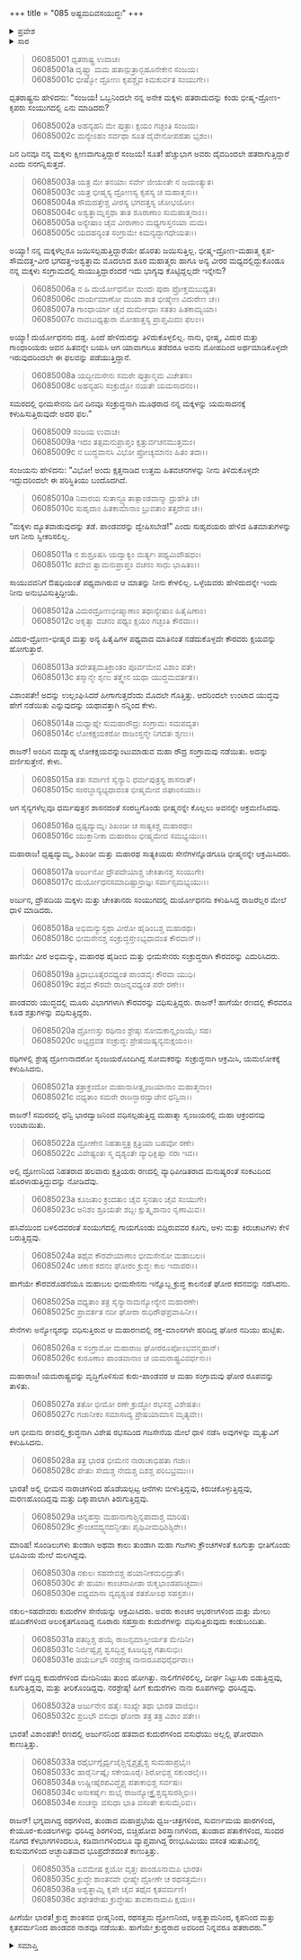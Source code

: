 +++
title = "085 ಅಷ್ಟಮದಿವಸಯುದ್ಧಃ"
+++

<details><summary>ಪ್ರವೇಶ</summary>


।।   ಓಂ ಓಂ ನಮೋ ನಾರಾಯಣಾಯ।।   ಶ್ರೀ ವೇದವ್ಯಾಸಾಯ ನಮಃ ।।

ಶ್ರೀ ಕೃಷ್ಣದ್ವೈಪಾಯನ ವೇದವ್ಯಾಸ ವಿರಚಿತ  

**ಶ್ರೀ ಮಹಾಭಾರತ**

**ಭೀಷ್ಮ ಪರ್ವ**

**ಭೀಷ್ಮವಧ ಪರ್ವ**

**ಅಧ್ಯಾಯ 85**

</details>

<details><summary>ಸಾರ</summary>

ಧೃತರಾಷ್ಟ್ರನ ಪ್ರಶ್ನೆಗೆ ಉತ್ತಾರಿಸುತ್ತಾ ಸಂಜಯನು ಯುದ್ಧವರ್ಣನೆಯನ್ನು ಮುಂದುವರಿಸಿದುದು (1-14). ಸಂಕುಲಯುದ್ಧ (15-36).


</details>



> 06085001 ಧೃತರಾಷ್ಟ್ರ ಉವಾಚ।   
06085001a ದೃಷ್ಟ್ವಾ ಮಮ ಹತಾನ್ಪುತ್ರಾನ್ಬಹೂನೇಕೇನ ಸಂಜಯ।   
06085001c ಭೀಷ್ಮೋ ದ್ರೋಣಃ ಕೃಪಶ್ಚೈವ ಕಿಮಕುರ್ವತ ಸಂಯುಗೇ।।

ಧೃತರಾಷ್ಟ್ರನು ಹೇಳಿದನು: “ಸಂಜಯ! ಒಬ್ಬನಿಂದಲೇ ನನ್ನ ಅನೇಕ ಮಕ್ಕಳು ಹತರಾದುದನ್ನು ಕಂಡು ಭೀಷ್ಮ-ದ್ರೋಣ-ಕೃಪರು ಸಂಯುಗದಲ್ಲಿ ಏನು ಮಾಡಿದರು?

> 06085002a ಅಹನ್ಯಹನಿ ಮೇ ಪುತ್ರಾಃ ಕ್ಷಯಂ ಗಚ್ಛಂತಿ ಸಂಜಯ।   
06085002c ಮನ್ಯೇಽಹಂ ಸರ್ವಥಾ ಸೂತ ದೈವೇನೋಪಹತಾ ಭೃಶಂ।।

ದಿನ ದಿನವೂ ನನ್ನ ಮಕ್ಕಳು ಕ್ಷೀಣವಾಗುತ್ತಿದ್ದಾರೆ ಸಂಜಯ! ಸೂತ! ಹೆಚ್ಚುಭಾಗ ಅವರು ದೈವದಿಂದಲೇ ಹತರಾಗುತ್ತಿದ್ದಾರೆ ಎಂದು ನನಗನ್ನಿಸುತ್ತದೆ.

> 06085003a ಯತ್ರ ಮೇ ತನಯಾಃ ಸರ್ವೇ ಜೀಯಂತೇ ನ ಜಯಂತ್ಯುತ।   
06085003c ಯತ್ರ ಭೀಷ್ಮಸ್ಯ ದ್ರೋಣಸ್ಯ ಕೃಪಸ್ಯ ಚ ಮಹಾತ್ಮನಃ।।   
06085004a ಸೌಮದತ್ತೇಶ್ಚ ವೀರಸ್ಯ ಭಗದತ್ತಸ್ಯ ಚೋಭಯೋಃ।   
06085004c ಅಶ್ವತ್ಥಾಮ್ನಸ್ತಥಾ ತಾತ ಶೂರಾಣಾಂ ಸುಮಹಾತ್ಮನಾಂ।।   
06085005a ಅನ್ಯೇಷಾಂ ಚೈವ ವೀರಾಣಾಂ ಮಧ್ಯಗಾಸ್ತನಯಾ ಮಮ।   
06085005c ಯದಹನ್ಯಂತ ಸಂಗ್ರಾಮೇ ಕಿಮನ್ಯದ್ಭಾಗಧೇಯತಃ।।

ಅಯ್ಯಾ! ನನ್ನ ಮಕ್ಕಳೆಲ್ಲರೂ ಜಯಿಸಲ್ಪಡುತ್ತಿದ್ದಾರೆಯೇ ಹೊರತು ಜಯಿಸುತ್ತಿಲ್ಲ. ಭೀಷ್ಮ-ದ್ರೋಣ-ಮಹಾತ್ಮ ಕೃಪ-ಸೌಮದತ್ತ-ವೀರ ಭಗದತ್ತ-ಅಶ್ವತ್ಥಾಮ ಮೊದಲಾದ ಶೂರ ಮಹಾತ್ಮರು ಹಾಗೂ ಅನ್ಯ ವೀರರ ಮಧ್ಯದಲ್ಲಿದ್ದುಕೊಂಡೂ ನನ್ನ ಮಕ್ಕಳು ಸಂಗ್ರಾಮದಲ್ಲಿ ಸಾಯುತ್ತಿದ್ದಾರೆಂದರೆ ಇದು ಭಾಗ್ಯವು ಕೊಟ್ಟಿದ್ದಲ್ಲದೇ ಇನ್ನೇನು?

> 06085006a ನ ಹಿ ದುರ್ಯೋಧನೋ ಮಂದಃ ಪುರಾ ಪ್ರೋಕ್ತಮಬುಧ್ಯತ।   
06085006c ವಾರ್ಯಮಾಣೋ ಮಯಾ ತಾತ ಭೀಷ್ಮೇಣ ವಿದುರೇಣ ಚ।।   
06085007a ಗಾಂಧಾರ್ಯಾ ಚೈವ ದುರ್ಮೇಧಾಃ ಸತತಂ ಹಿತಕಾಮ್ಯಯಾ।   
06085007c ನಾವಬುಧ್ಯತ್ಪುರಾ ಮೋಹಾತ್ತಸ್ಯ ಪ್ರಾಪ್ತಮಿದಂ ಫಲಂ।।

ಅಯ್ಯಾ! ದುರ್ಯೋಧನನು ದಡ್ಡ. ಹಿಂದೆ ಹೇಳಿದುದನ್ನು ತಿಳಿದುಕೊಳ್ಳಲಿಲ್ಲ. ನಾನು, ಭೀಷ್ಮ, ವಿದುರ ಮತ್ತು ಗಾಂಧಾರಿಯರು ಅವನ ಹಿತವನ್ನೇ ಬಯಸಿ ಆಗ ಯಾವಾಗಲೂ ತಡೆದರೂ ಅವನು ಮೋಹದಿಂದ ಅರ್ಥಮಾಡಿಕೊಳ್ಳದೇ ಇರುವುದರಿಂದಲೇ ಈ ಫಲವನ್ನು ಪಡೆಯುತ್ತಿದ್ದಾನೆ.

> 06085008a ಯದ್ಭೀಮಸೇನಃ ಸಮರೇ ಪುತ್ರಾನ್ಮಮ ವಿಚೇತಸಃ।   
06085008c ಅಹನ್ಯಹನಿ ಸಂಕ್ರುದ್ಧೋ ನಯತೇ ಯಮಸಾದನಂ।।

ಸಮರದಲ್ಲಿ ಭೀಮಸೇನನು ದಿನ ದಿನವೂ ಸಂಕ್ರುದ್ಧನಾಗಿ ಮೂಢರಾದ ನನ್ನ ಮಕ್ಕಳನ್ನು ಯಮಸಾದನಕ್ಕೆ ಕಳುಹಿಸುತ್ತಿರುವುದೇ ಅದರ ಫಲ.”

> 06085009 ಸಂಜಯ ಉವಾಚ।   
06085009a ಇದಂ ತತ್ಸಮನುಪ್ರಾಪ್ತಂ ಕ್ಷತ್ತುರ್ವಚನಮುತ್ತಮಂ।   
06085009c ನ ಬುದ್ಧವಾನಸಿ ವಿಭೋ ಪ್ರೋಚ್ಯಮಾನಂ ಹಿತಂ ತದಾ।।

ಸಂಜಯನು ಹೇಳಿದನು: “ವಿಭೋ! ಅಂದು ಕ್ಷತ್ತನಾಡಿದ ಉತ್ತಮ ಹಿತವಚನಗಳನ್ನು ನೀನು ತಿಳಿದುಕೊಳ್ಳದೇ ಇದ್ದುದರಿಂದಲೇ ಈ ಪರಿಸ್ಥಿತಿಯು ಬಂದೊದಗಿದೆ.

> 06085010a ನಿವಾರಯ ಸುತಾನ್ದ್ಯೂತಾತ್ಪಾಂಡವಾನ್ಮಾ ದ್ರುಹೇತಿ ಚ।   
06085010c ಸುಹೃದಾಂ ಹಿತಕಾಮಾನಾಂ ಬ್ರುವತಾಂ ತತ್ತದೇವ ಚ।।

“ಮಕ್ಕಳು ದ್ಯೂತವಾಡುವುದನ್ನು ತಡೆ. ಪಾಂಡವರನ್ನು ದ್ವೇಷಿಸಬೇಡ!” ಎಂದು ಸುಹೃದಯರು ಹೇಳಿದ ಹಿತಮಾತುಗಳನ್ನು ಆಗ ನೀನು ಸ್ವೀಕರಿಸಲಿಲ್ಲ.

> 06085011a ನ ಶುಶ್ರೂಷಸಿ ಯದ್ವಾಕ್ಯಂ ಮರ್ತ್ಯಃ ಪಥ್ಯಮಿವೌಷಧಂ।   
06085011c ತದೇವ ತ್ವಾಮನುಪ್ರಾಪ್ತಂ ವಚನಂ ಸಾಧು ಭಾಷಿತಂ।।

ಸಾಯುವವನಿಗೆ ಔಷಧಿಯಂತೆ ಪಥ್ಯವಾಗಿರುವ ಆ ಮಾತನ್ನು ನೀನು ಕೇಳಲಿಲ್ಲ. ಒಳ್ಳೆಯವರು ಹೇಳಿದುದನ್ನೇ ಇಂದು ನೀನು ಅನುಭವಿಸುತ್ತಿದ್ದೀಯೆ.

> 06085012a ವಿದುರದ್ರೋಣಭೀಷ್ಮಾಣಾಂ ತಥಾನ್ಯೇಷಾಂ ಹಿತೈಷಿಣಾಂ।   
06085012c ಅಕೃತ್ವಾ ವಚನಂ ಪಥ್ಯಂ ಕ್ಷಯಂ ಗಚ್ಛಂತಿ ಕೌರವಾಃ।।

ವಿದುರ-ದ್ರೋಣ-ಭೀಷ್ಮರ ಮತ್ತು ಅನ್ಯ ಹಿತೈಷಿಗಳ ಪಥ್ಯವಾದ ಮಾತಿನಂತೆ ನಡೆದುಕೊಳ್ಳದೇ ಕೌರವರು ಕ್ಷಯವನ್ನು ಹೋಗುತ್ತಾರೆ.

> 06085013a ತದೇತತ್ಸಮತಿಕ್ರಾಂತಂ ಪೂರ್ವಮೇವ ವಿಶಾಂ ಪತೇ।   
06085013c ತಸ್ಮಾನ್ಮೇ ಶೃಣು ತತ್ತ್ವೇನ ಯಥಾ ಯುದ್ಧಮವರ್ತತ।।

ವಿಶಾಂಪತೇ! ಅದನ್ನು ಉಲ್ಲಂಘಿಸಿದರೆ ಹೀಗಾಗುತ್ತದೆಂದು ಮೊದಲೇ ಗೊತ್ತಿತ್ತು. ಆದರಿಂದಲೇ ಉಂಟಾದ ಯುದ್ಧವು ಹೇಗೆ ನಡೆಯಿತು ಎನ್ನುವುದನ್ನು ಯಥಾವತ್ತಾಗಿ ನನ್ನಿಂದ ಕೇಳು.

> 06085014a ಮಧ್ಯಾಹ್ನೇ ಸುಮಹಾರೌದ್ರಃ ಸಂಗ್ರಾಮಃ ಸಮಪದ್ಯತ।   
06085014c ಲೋಕಕ್ಷಯಕರೋ ರಾಜಂಸ್ತನ್ಮೇ ನಿಗದತಃ ಶೃಣು।।

ರಾಜನ್! ಅಂದಿನ ಮದ್ಯಾಹ್ನ ಲೋಕಕ್ಷಯವನ್ನುಂಟುಮಾಡುವ ಮಹಾ ರೌದ್ರ ಸಂಗ್ರಾಮವು ನಡೆಯಿತು. ಅದನ್ನು ವರ್ಣಿಸುತ್ತೇನೆ. ಕೇಳು.

> 06085015a ತತಃ ಸರ್ವಾಣಿ ಸೈನ್ಯಾನಿ ಧರ್ಮಪುತ್ರಸ್ಯ ಶಾಸನಾತ್।   
06085015c ಸಂರಬ್ಧಾನ್ಯಭ್ಯಧಾವಂತ ಭೀಷ್ಮಮೇವ ಜಿಘಾಂಸಯಾ।।

ಆಗ ಸೈನ್ಯಗಳೆಲ್ಲವೂ ಧರ್ಮಪುತ್ರನ ಶಾಸನದಂತೆ ಸಂರಬ್ಧಗೊಂಡು ಭೀಷ್ಮನನ್ನೇ ಕೊಲ್ಲಲು ಅವನನ್ನೇ ಆಕ್ರಮಣಿಸಿದವು.

> 06085016a ಧೃಷ್ಟದ್ಯುಮ್ನಃ ಶಿಖಂಡೀ ಚ ಸಾತ್ಯಕಿಶ್ಚ ಮಹಾರಥಃ।   
06085016c ಯುಕ್ತಾನೀಕಾ ಮಹಾರಾಜ ಭೀಷ್ಮಮೇವ ಸಮಭ್ಯಯುಃ।।

ಮಹಾರಾಜ! ಧೃಷ್ಟದ್ಯುಮ್ನ, ಶಿಖಂಡೀ ಮತ್ತು ಮಹಾರಥ ಸಾತ್ಯಕಿಯರು ಸೇನೆಗಳನ್ನೊಡಗೂಡಿ ಭೀಷ್ಮನನ್ನೇ ಆಕ್ರಮಿಸಿದರು.

> 06085017a ಅರ್ಜುನೋ ದ್ರೌಪದೇಯಾಶ್ಚ ಚೇಕಿತಾನಶ್ಚ ಸಂಯುಗೇ।   
06085017c ದುರ್ಯೋಧನಸಮಾದಿಷ್ಟಾನ್ರಾಜ್ಞಃ ಸರ್ವಾನ್ಸಮಭ್ಯಯುಃ।।

ಅರ್ಜುನ, ದ್ರೌಪದಿಯ ಮಕ್ಕಳು ಮತ್ತು ಚೇಕಿತಾನರು ಸಂಯುಗದಲ್ಲಿ ದುರ್ಯೋಧನನು ಕಳುಹಿಸಿದ್ದ ರಾಜರೆಲ್ಲರ ಮೇಲೆ ಧಾಳಿ ಮಾಡಿದರು.

> 06085018a ಅಭಿಮನ್ಯುಸ್ತಥಾ ವೀರೋ ಹೈಡಿಂಬಶ್ಚ ಮಹಾರಥಃ।   
06085018c ಭೀಮಸೇನಶ್ಚ ಸಂಕ್ರುದ್ಧಸ್ತೇಽಭ್ಯಧಾವಂತ ಕೌರವಾನ್।।

ಹಾಗೆಯೇ ವೀರ ಅಭಿಮನ್ಯು, ಮಹಾರಥ ಹೈಡಿಂಬಿ ಮತ್ತು ಭೀಮಸೇನರು ಸಂಕ್ರುದ್ಧರಾಗಿ ಕೌರವರನ್ನು ಎದುರಿಸಿದರು.

> 06085019a ತ್ರಿಧಾಭೂತೈರವಧ್ಯಂತ ಪಾಂಡವೈಃ ಕೌರವಾ ಯುಧಿ।  
06085019c ತಥೈವ ಕೌರವೇ ರಾಜನ್ನವಧ್ಯಂತ ಪರೇ ರಣೇ।।

ಪಾಂಡವರು ಯುದ್ಧದಲ್ಲಿ ಮೂರು ವಿಭಾಗಗಳಾಗಿ ಕೌರವರನ್ನು ವಧಿಸುತ್ತಿದ್ದರು. ರಾಜನ್! ಹಾಗೆಯೇ ರಣದಲ್ಲಿ ಕೌರವರೂ ಕೂಡ ಶತ್ರುಗಳನ್ನು ವಧಿಸುತ್ತಿದ್ದರು.

> 06085020a ದ್ರೋಣಸ್ತು ರಥಿನಾಂ ಶ್ರೇಷ್ಠಃ ಸೋಮಕಾನ್ಸೃಂಜಯೈಃ ಸಹ।   
06085020c ಅಭ್ಯದ್ರವತ ಸಂಕ್ರುದ್ಧಃ ಪ್ರೇಷಯಿಷ್ಯನ್ಯಮಕ್ಷಯಂ।।

ರಥಿಗಳಲ್ಲಿ ಶ್ರೇಷ್ಠ ದ್ರೋಣನಾದರೋ ಸೃಂಜಯರೊಂದಿಗಿದ್ದ ಸೋಮಕರನ್ನು ಸಂಕ್ರುದ್ಧನಾಗಿ ಆಕ್ರಮಿಸಿ, ಯಮಲೋಕಕ್ಕೆ ಕಳುಹಿಸಿದನು.

> 06085021a ತತ್ರಾಕ್ರಂದೋ ಮಹಾನಾಸೀತ್ಸೃಂಜಯಾನಾಂ ಮಹಾತ್ಮನಾಂ।   
06085021c ವಧ್ಯತಾಂ ಸಮರೇ ರಾಜನ್ಭಾರದ್ವಾಜೇನ ಧನ್ವಿನಾ।।

ರಾಜನ್! ಸಮರದಲ್ಲಿ ಧನ್ವಿ ಭಾರದ್ವಾಜನಿಂದ ವಧಿಸಲ್ಪಡುತ್ತಿದ್ದ ಮಹಾತ್ಮಾ ಸೃಂಜಯರಲ್ಲಿ ಮಹಾ ಆಕ್ರಂದನವು ಉಂಟಾಯಿತು.

> 06085022a ದ್ರೋಣೇನ ನಿಹತಾಸ್ತತ್ರ ಕ್ಷತ್ರಿಯಾ ಬಹವೋ ರಣೇ।   
06085022c ವಿವೇಷ್ಟಂತಃ ಸ್ಮ ದೃಶ್ಯಂತೇ ವ್ಯಾಧಿಕ್ಲಿಷ್ಟಾ ನರಾ ಇವ।।

ಅಲ್ಲಿ ದ್ರೋಣನಿಂದ ನಿಹತರಾದ ಹಲವಾರು ಕ್ಷತ್ರಿಯರು ರಣದಲ್ಲಿ ವ್ಯಾಧಿಪೀಡಿತರಾದ ಮನುಷ್ಯರಂತೆ ಸಂಕಟದಿಂದ ಹೊರಳಾಡುತ್ತಿದ್ದುದನ್ನು ನೋಡಿದೆವು.

> 06085023a ಕೂಜತಾಂ ಕ್ರಂದತಾಂ ಚೈವ ಸ್ತನತಾಂ ಚೈವ ಸಂಯುಗೇ।   
06085023c ಅನಿಶಂ ಶ್ರೂಯತೇ ಶಬ್ದಃ ಕ್ಷುತ್ಕೃಶಾನಾಂ ನೃಣಾಮಿವ।।

ಹಸಿವೆಯಿಂದ ಬಳಲಿದವರಂತೆ ಸಂಯುಗದಲ್ಲಿ ಗಾಯಗೊಂಡು ಬಿದ್ದಿರುವವರ ಕೂಗು, ಅಳು ಮತ್ತು ಕಿರುಚಾಟಗಳು ಕೇಳಿ ಬರುತ್ತಿದ್ದವು.

> 06085024a ತಥೈವ ಕೌರವೇಯಾಣಾಂ ಭೀಮಸೇನೋ ಮಹಾಬಲಃ।   
06085024c ಚಕಾರ ಕದನಂ ಘೋರಂ ಕ್ರುದ್ಧಃ ಕಾಲ ಇವಾಪರಃ।।

ಹಾಗೆಯೇ ಕೌರವರೊಡನೆಯೂ ಮಹಾಬಲ ಭೀಮಸೇನನು ಇನ್ನೊಬ್ಬ ಕ್ರುದ್ಧ ಕಾಲನಂತೆ ಘೋರ ಕದನವನ್ನು ನಡೆಸಿದನು.

> 06085025a ವಧ್ಯತಾಂ ತತ್ರ ಸೈನ್ಯಾನಾಮನ್ಯೋನ್ಯೇನ ಮಹಾರಣೇ।   
06085025c ಪ್ರಾವರ್ತತ ನದೀ ಘೋರಾ ರುಧಿರೌಘಪ್ರವಾಹಿನೀ।।

ಸೇನೆಗಳು ಅನ್ಯೋನ್ಯರನ್ನು ವಧಿಸುತ್ತಿರುವ ಆ ಮಹಾರಣದಲ್ಲಿ ರಕ್ತ-ಮಾಂಸಗಳೇ ಹರಿದಿದ್ದ ಘೋರ ನದಿಯು ಹುಟ್ಟಿತು.

> 06085026a ಸ ಸಂಗ್ರಾಮೋ ಮಹಾರಾಜ ಘೋರರೂಪೋಽಭವನ್ಮಹಾನ್।   
06085026c ಕುರೂಣಾಂ ಪಾಂಡವಾನಾಂ ಚ ಯಮರಾಷ್ಟ್ರವಿವರ್ಧನಃ।।

ಮಹಾರಾಜ! ಯಮರಾಷ್ಟ್ರವನ್ನು ವೃದ್ಧಿಗೊಳಿಸುವ ಕುರು-ಪಾಂಡವರ ಆ ಮಹಾ ಸಂಗ್ರಾಮವು ಘೋರ ರೂಪವನ್ನು ತಾಳಿತು.

> 06085027a ತತೋ ಭೀಮೋ ರಣೇ ಕ್ರುದ್ಧೋ ರಭಸಶ್ಚ ವಿಶೇಷತಃ।   
06085027c ಗಜಾನೀಕಂ ಸಮಾಸಾದ್ಯ ಪ್ರೇಷಯಾಮಾಸ ಮೃತ್ಯವೇ।।

ಆಗ ಭೀಮನು ರಣದಲ್ಲಿ ಕ್ರುದ್ಧನಾಗಿ ವಿಶೇಷ ರಭಸದಿಂದ ಗಜಸೇನೆಯ ಮೇಲೆ ಧಾಳಿ ನಡೆಸಿ ಅವುಗಳನ್ನು ಮೃತ್ಯುವಿಗೆ ಕಳುಹಿಸಿದನು.

> 06085028a ತತ್ರ ಭಾರತ ಭೀಮೇನ ನಾರಾಚಾಭಿಹತಾ ಗಜಾಃ।   
06085028c ಪೇತುಃ ಸೇದುಶ್ಚ ನೇದುಶ್ಚ ದಿಶಶ್ಚ ಪರಿಬಭ್ರಮುಃ।।

ಭಾರತ! ಅಲ್ಲಿ ಭೀಮನ ನಾರಾಚಗಳಿಂದ ಹೊಡೆಯಲ್ಪಟ್ಟ ಆನೆಗಳು ಬೀಳುತ್ತಿದ್ದವು, ಕಿರುಚಿಕೊಳ್ಳುತ್ತಿದ್ದವು, ಮರಣಹೊಂದಿದ್ದವು ಮತ್ತು ದಿಕ್ಕಾಪಾಲಾಗಿ ತಿರುಗುತ್ತಿದ್ದವು.

> 06085029a ಚಿನ್ನಹಸ್ತಾ ಮಹಾನಾಗಾಶ್ಚಿನ್ನಪಾದಾಶ್ಚ ಮಾರಿಷ।   
06085029c ಕ್ರೌಂಚವದ್ವ್ಯನದನ್ಭೀತಾಃ ಪೃಥಿವೀಮಧಿಶಿಶ್ಯಿರೇ।।

ಮಾರಿಷ! ಸೊಂಡಿಲುಗಳು ತುಂಡಾಗಿ ಅಥವಾ ಕಾಲು ತುಂಡಾಗಿ ಮಹಾ ಗಜಗಳು ಕ್ರೌಂಚಗಳಂತೆ ಕೂಗುತ್ತಾ ಭೀತಿಗೊಂಡು ಭೂಮಿಯ ಮೇಲೆ ಮಲಗಿದ್ದವು.

> 06085030a ನಕುಲಃ ಸಹದೇವಶ್ಚ ಹಯಾನೀಕಮಭಿದ್ರುತೌ।   
06085030c ತೇ ಹಯಾಃ ಕಾಂಚನಾಪೀಡಾ ರುಕ್ಮಭಾಂಡಪರಿಚ್ಛದಾಃ।   
06085030e ವಧ್ಯಮಾನಾ ವ್ಯದೃಶ್ಯಂತ ಶತಶೋಽಥ ಸಹಸ್ರಶಃ।।

ನಕುಲ-ಸಹದೇವರು ಕುದುರೆಗಳ ಸೇನೆಯನ್ನು ಆಕ್ರಮಿಸಿದರು. ಅವರು ಕಾಂಚನ ಆಭರಣಗಳಿಂದ ಮತ್ತು ಮೇಲು ಹೊದಿಕೆಗಳಿಂದ ಅಲಂಕೃತಗೊಂಡಿದ್ದ ನೂರಾರು ಸಹಸ್ರಾರು ಕುದುರೆಗಳನ್ನು ವಧಿಸುತ್ತಿರುವುದು ಕಂಡುಬಂದಿತು.

> 06085031a ಪತದ್ಭಿಶ್ಚ ಹಯೈ ರಾಜನ್ಸಮಾಸ್ತೀರ್ಯತ ಮೇದಿನೀ।   
06085031c ನಿರ್ಜಿಹ್ವೈಶ್ಚ ಶ್ವಸದ್ಭಿಶ್ಚ ಕೂಜದ್ಭಿಶ್ಚ ಗತಾಸುಭಿಃ।   
06085031e ಹಯೆರ್ಬಭೌ ನರಶ್ರೇಷ್ಠ ನಾನಾರೂಪಧರೈರ್ಧರಾ।।

ಕೆಳಗೆ ಬಿದ್ದಿದ್ದ ಕುದುರೆಗಳಿಂದ ಮೇದಿನಿಯು ತುಂಬಿ ಹೋಗಿತ್ತು. ನಾಲಿಗೆಗಳಿರಲಿಲ್ಲ, ದೀರ್ಘ ನಿಟ್ಟುಸಿರು ಬಿಡುತ್ತಿದ್ದವು, ಕೂಗುತ್ತಿದ್ದವು, ಮತ್ತು ತೀರಿಕೊಂಡಿದ್ದವು. ನರಶ್ರೇಷ್ಠ! ಹೀಗೆ ಕುದುರೆಗಳು ನಾನಾ ರೂಪಗಳನ್ನು ಧರಿಸಿದ್ದವು.

> 06085032a ಅರ್ಜುನೇನ ಹತೈಃ ಸಂಖ್ಯೇ ತಥಾ ಭಾರತ ವಾಜಿಭಿಃ।   
06085032c ಪ್ರಬಭೌ ವಸುಧಾ ಘೋರಾ ತತ್ರ ತತ್ರ ವಿಶಾಂ ಪತೇ।।

ಭಾರತ! ವಿಶಾಂಪತೇ! ರಣದಲ್ಲಿ ಅರ್ಜುನನಿಂದ ಹತವಾದ ಕುದುರೆಗಳಿಂದ ವಸುಧೆಯು ಅಲ್ಲಲ್ಲಿ ಘೋರವಾಗಿ ಕಾಣುತ್ತಿತ್ತು.

> 06085033a ರಥೈರ್ಭಗ್ನೈರ್ಧ್ವಜೈಶ್ಚಿನ್ನೈಶ್ಚತ್ರೈಶ್ಚ ಸುಮಹಾಪ್ರಭೈಃ।   
06085033c ಹಾರೈರ್ನಿಷ್ಕೈಃ ಸಕೇಯೂರೈಃ ಶಿರೋಭಿಶ್ಚ ಸಕುಂಡಲೈಃ।।   
06085034a ಉಷ್ಣೀಷೈರಪವಿದ್ಧೈಶ್ಚ ಪತಾಕಾಭಿಶ್ಚ ಸರ್ವಷಃ।   
06085034c ಅನುಕರ್ಷೈಃ ಶುಭೈ ರಾಜನ್ಯೋಕ್ತ್ರೈಶ್ಚವ್ಯಸುರಶ್ಮಿಭಿಃ।।   
06085034e ಸಂಚನ್ನಾ ವಸುಧಾ ಭಾತಿ ವಸಂತೇ ಕುಸುಮೈರಿವ।।

ರಾಜನ್! ಭಗ್ನವಾಗಿದ್ದ ರಥಗಳಿಂದ, ತುಂಡಾದ ಮಹಾಪ್ರಭೆಯ ಧ್ವಜ-ಚತ್ರಗಳಿಂದ, ಸುವರ್ಣಮಯ ಹಾರಗಳಿಂದ, ಕೇಯೂರ-ಕುಂಡಲಗಳನ್ನು ಧರಿಸಿದ್ದ ಶಿರಗಳಿಂದ, ಬಿಚ್ಚಿಹೋದ ಶಿರಸ್ತ್ರಾಣಗಳಿಂದ, ತುಂಡಾದ ಪತಾಕೆಗಳಿಂದ, ಸುಂದರ ನೊಗದ ಕೆಳಭಾಗಗಳಿಂದಲೂ, ಕಡಿವಾಣಗಳಿಂದಲೂ ವ್ಯಾಪ್ತವಾಗಿದ್ದ ರಣಭೂಮಿಯು ವಸಂತ ಋತುವಿನಲ್ಲಿ ಕುಸುಮಗಳಿಂದ ಆಚ್ಛಾದಿತವಾದ ಭೂಪ್ರದೇಶದಂತೆ ಕಾಣುತ್ತಿತ್ತು.

> 06085035a ಏವಮೇಷ ಕ್ಷಯೋ ವೃತ್ತಃ ಪಾಂಡೂನಾಮಪಿ ಭಾರತ।   
06085035c ಕ್ರುದ್ಧೇ ಶಾಂತನವೇ ಭೀಷ್ಮೇ ದ್ರೋಣೇ ಚ ರಥಸತ್ತಮೇ।।   
06085036a ಅಶ್ವತ್ಥಾಮ್ನಿ ಕೃಪೇ ಚೈವ ತಥೈವ ಕೃತವರ್ಮಣಿ।   
06085036c ತಥೇತರೇಷು ಕ್ರುದ್ಧೇಷು ತಾವಕಾನಾಮಪಿ ಕ್ಷಯಃ।।

ಹೀಗೆಯೇ ಭಾರತ! ಕ್ರುದ್ಧ ಶಾಂತನವ ಭೀಷ್ಮನಿಂದ, ರಥಸತ್ತಮ ದ್ರೋಣನಿಂದ, ಅಶ್ವತ್ಥಾಮನಿಂದ, ಕೃಪನಿಂದ ಮತ್ತು ಕೃತವರ್ಮನಿಂದ ಪಾಂಡವರ ನಾಶವೂ ನಡೆಯಿತು. ಹಾಗೆಯೇ ಕ್ರುದ್ಧರಾದ ಅವರಿಂದ ನಿನ್ನವರೂ ಹತರಾದರು.”


<details><summary>ಸಮಾಪ್ತಿ</summary>


ಇತಿ ಶ್ರೀ ಮಹಾಭಾರತೇ ಭೀಷ್ಮ ಪರ್ವಣಿ ಭೀಷ್ಮವಧ ಪರ್ವಣಿ ಅಷ್ಟಮದಿವಸಯುದ್ಧೇ ಪಂಚಾಶೀತಿತಮೋಽಧ್ಯಾಯಃ।।  
ಇದು ಶ್ರೀ ಮಹಾಭಾರತದಲ್ಲಿ ಭೀಷ್ಮ ಪರ್ವದಲ್ಲಿ ಭೀಷ್ಮವಧ ಪರ್ವದಲ್ಲಿ ಅಷ್ಟಮದಿವಸಯುದ್ಧ ಎನ್ನುವ ಎಂಭತ್ತೈದನೇ ಅಧ್ಯಾಯವು.


</details>

